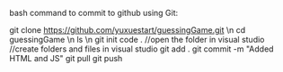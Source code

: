 bash command to commit to github using Git:

git clone https://github.com/yuxuestart/guessingGame.git \n
cd guessingGame \n
ls \n
git init
code .  //open the folder in visual studio
//create folders and files in visual studio
git add .
git commit -m "Added HTML and JS"
git pull
git push
